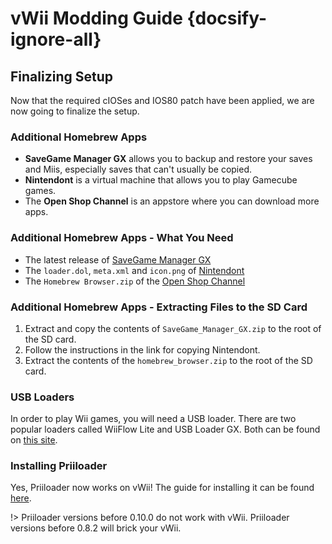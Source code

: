 # vWii Modding Guide {docsify-ignore-all}

## Finalizing Setup

Now that the required cIOSes and IOS80 patch have been applied, we are now going to finalize the setup.

### Additional Homebrew Apps

- **SaveGame Manager GX** allows you to backup and restore your saves and Miis, especially saves that can't usually be copied.
- **Nintendont** is a virtual machine that allows you to play Gamecube games.
- The **Open Shop Channel** is an appstore where you can download more apps.

### Additional Homebrew Apps - What You Need

- The latest release of [SaveGame Manager GX](https://hbb1.oscwii.org/api/v3/contents/SaveGame_Manager_GX/SaveGame_Manager_GX.zip)
- The `loader.dol`, `meta.xml` and `icon.png` of [Nintendont](https://github.com/GaryOderNichts/Nintendont)
- The `Homebrew Browser.zip` of the [Open Shop Channel](https://hbb1.oscwii.org/api/v3/contents/homebrew_browser/homebrew_browser.zip)

### Additional Homebrew Apps - Extracting Files to the SD Card
1. Extract and copy the contents of `SaveGame_Manager_GX.zip` to the root of the SD card.
1. Follow the instructions in the link for copying Nintendont.
1. Extract the contents of the `homebrew_browser.zip` to the root of the SD card.

### USB Loaders
In order to play Wii games, you will need a USB loader. There are two popular loaders called WiiFlow Lite and USB Loader GX. Both can be found on [this site](https://wii.hacks.guide/wii-loaders).

### Installing Priiloader

Yes, Priiloader now works on vWii! The guide for installing it can be found [here](https://wii.hacks.guide/priiloader).

!> Priiloader versions before 0.10.0 do not work with vWii. Priiloader versions before 0.8.2 will brick your vWii.

